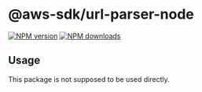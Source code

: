 # @aws-sdk/url-parser-node

[![NPM version](https://img.shields.io/npm/v/@aws-sdk/url-parser-node/beta.svg)](https://www.npmjs.com/package/@aws-sdk/url-parser-node)
[![NPM downloads](https://img.shields.io/npm/dm/@aws-sdk/url-parser-node.svg)](https://www.npmjs.com/package/@aws-sdk/url-parser-node)

## Usage

This package is not supposed to be used directly.
